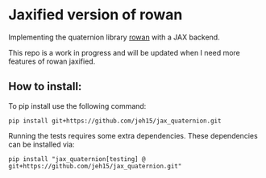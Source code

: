 # Jaxified version of rowan
Implementing the quaternion library [rowan](https://github.com/glotzerlab/rowan) with a JAX backend.

This repo is a work in progress and will be updated when I need more features of rowan jaxified.

## How to install:
To pip install use the following command:
```
pip install git+https://github.com/jeh15/jax_quaternion.git
```

Running the tests requires some extra dependencies. These dependencies can be installed via:
```
pip install "jax_quaternion[testing] @ git+https://github.com/jeh15/jax_quaternion.git"
```